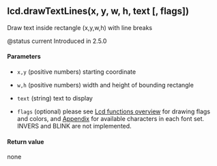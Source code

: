 <!-- This file was generated by the script. Do not edit it, any changes will be lost! -->

## lcd.drawTextLines(x, y, w, h, text [, flags])



Draw text inside rectangle (x,y,w,h) with line breaks

@status current Introduced in 2.5.0


#### Parameters

* `x,y` (positive numbers) starting coordinate

* `w,h` (positive numbers) width and height of bounding rectangle

* `text` (string) text to display

* `flags` (optional) please see [Lcd functions overview](../lcd-functions-less-than-greater-than-luadoc-begin-lcd/lcd_functions-overview.html) for drawing flags and colors, and [Appendix](../../part_vii_-_appendix/fonts.md) for available characters in each font set. INVERS and BLINK are not implemented.



#### Return value

none

